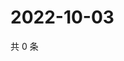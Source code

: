# 2022-10-03

共 0 条

<!-- BEGIN WEIBO -->
<!-- 最后更新时间 Mon Oct 03 2022 14:31:40 GMT+0800 (China Standard Time) -->

<!-- END WEIBO -->
